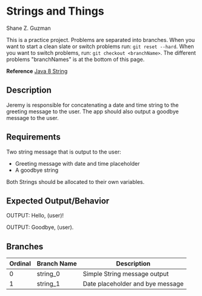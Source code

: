 # Strings and Things
Shane Z. Guzman

This is a practice project. Problems are separated into branches. When you want to start a clean slate or switch problems run: `git reset --hard`. When you want to switch problems, run: `git checkout <branchName>`. The different problems "branchNames" is at the bottom of this page.

**Reference** [Java 8 String](https://docs.oracle.com/javase/8/docs/api/java/lang/String.html?is-external=true)

## Description

Jeremy is responsible for concatenating a date and time string to the greeting message to the user. The app should also output a goodbye message to the user. 

## Requirements

Two string message that is output to the user:
* Greeting message with date and time placeholder
* A goodbye string

Both Strings should be allocated to their own variables. 

## Expected Output/Behavior

OUTPUT: Hello, (user)!

OUTPUT: Goodbye, (user).

## Branches

| Ordinal | Branch Name | Description                      |
|---------|-------------|----------------------------------|
| 0       | string_0    | Simple String message output     |
| 1       | string_1    | Date placeholder and bye message |